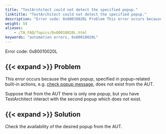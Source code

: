 ```yaml
--- 
title: "TestArchitect could not detect the specified popup."
linktitle: "TestArchitect could not detect the specified popup."
description: "Error code: 0x80010020L Problem This error occurs because the given popup, specified in popup-related built-in actions, e.g. check popup message , does not exist from the AUT. Suppose that from the ..."
weight: 58
aliases: 
    - /TA_FAQ/Topics/0x80010020L.html
keywords: "automation errors, 0x80010020L"
---
```


Error code: 0x80010020L

## {{< expand >}} Problem

This error occurs because the given popup, specified in popup-related built-in actions, e.g. [check popup message](/automation-guide/action-based-testing-language/built-in-actions/user-interface-actions/browsing/check-popup-message), does not exist from the AUT.

Suppose that from the AUT there is only one popup, but you have TestArchitect interact with the second popup which does not exist.

## {{< expand >}} Solution

Check the availability of the desired popup from the AUT.




